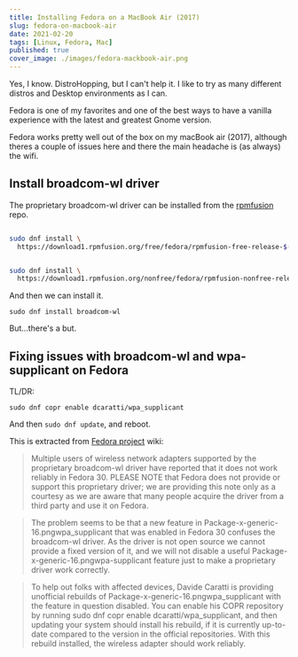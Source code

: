```yaml
---
title: Installing Fedora on a MacBook Air (2017)
slug: fedora-on-macbook-air
date: 2021-02-20
tags: [Linux, Fedora, Mac]
published: true
cover_image: ./images/fedora-mackbook-air.png
---
```


Yes, I know. DistroHopping, but I can't help it. I like to try as many different distros and Desktop environments as I can.

Fedora is one of my favorites and one of the best ways to have a vanilla experience with the latest and greatest Gnome version.

Fedora works pretty well out of the box on my macBook air (2017), although theres a couple of issues here and there the main headache is (as always) the wifi.

## Install broadcom-wl driver

The proprietary broadcom-wl driver can be installed from the [rpmfusion](https://docs.fedoraproject.org/en-US/quick-docs/setup_rpmfusion/) repo.

```bash

sudo dnf install \
  https://download1.rpmfusion.org/free/fedora/rpmfusion-free-release-$(rpm -E %fedora).noarch.rpm

```

```bash

sudo dnf install \
  https://download1.rpmfusion.org/nonfree/fedora/rpmfusion-nonfree-release-$(rpm -E %fedora).noarch.rpm

```

And then we can install it.

`sudo dnf install broadcom-wl`

But...there's a but.

## Fixing issues with broadcom-wl and wpa-supplicant on Fedora

TL/DR:

`sudo dnf copr enable dcaratti/wpa_supplicant`

And then `sudo dnf update`, and reboot.

This is extracted from [Fedora project](https://fedoraproject.org/wiki/Common_F30_bugs#broadcom-wl-mesh) wiki:

>Multiple users of wireless network adapters supported by the proprietary broadcom-wl driver have reported that it does not work reliably in Fedora 30. PLEASE NOTE that Fedora does not provide or support this proprietary driver; we are providing this note only as a courtesy as we are aware that many people acquire the driver from a third party and use it on Fedora.

>The problem seems to be that a new feature in Package-x-generic-16.pngwpa_supplicant that was enabled in Fedora 30 confuses the broadcom-wl driver. As the driver is not open source we cannot provide a fixed version of it, and we will not disable a useful Package-x-generic-16.pngwpa-supplicant feature just to make a proprietary driver work correctly.

>To help out folks with affected devices, Davide Caratti is providing unofficial rebuilds of Package-x-generic-16.pngwpa_supplicant with the feature in question disabled. You can enable his COPR repository by running sudo dnf copr enable dcaratti/wpa_supplicant, and then updating your system should install his rebuild, if it is currently up-to-date compared to the version in the official repositories. With this rebuild installed, the wireless adapter should work reliably.
